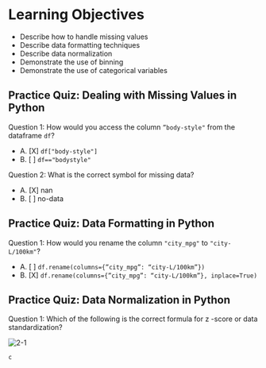 # Learning Objectives

* Describe how to handle missing values
* Describe data formatting techniques
* Describe data normalization
* Demonstrate the use of binning
* Demonstrate the use of categorical variables

## Practice Quiz: Dealing with Missing Values in Python

Question 1: How would you access the column ```”body-style"``` from the dataframe ```df```?

- A. [X] ```df["body-style"]```
- B. [ ] ```df=="bodystyle"```

Question 2: What is the correct symbol for missing data?

- A. [X] nan
- B. [ ] no-data

## Practice Quiz: Data Formatting in Python

Question 1: How would you rename the column ```"city_mpg"``` to ```"city-L/100km"```?

- A. [ ] ```df.rename(columns={”city_mpg”: “city-L/100km”})```
- B. [X] ```df.rename(columns={”city_mpg”: “city-L/100km”}, inplace=True)```

## Practice Quiz: Data Normalization in Python

Question 1: Which of the following is the correct formula for z -score or data standardization?

![2-1](https://user-images.githubusercontent.com/17474099/118642561-d25d9000-b7db-11eb-995f-c8f9a766f48a.png)

```c```

